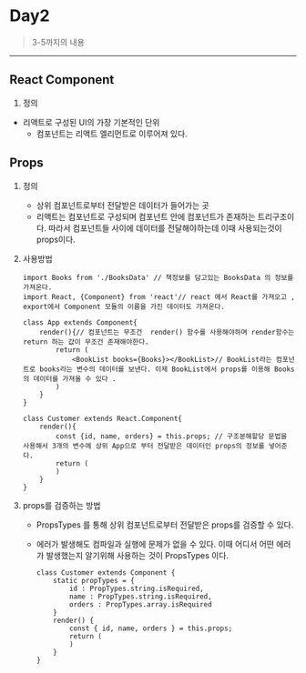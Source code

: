 # Day2

> 3-5까지의 내용 

---

## React Component

1. 정의
- 리액트로 구성된 UI의 가장 기본적인 단위  
   - 컴포넌트는 리액트 엘리먼트로 이루어져 있다. 

## Props

1. 정의

   - 상위 컴포넌트로부터 전달받은 데이터가 들어가는 곳 
   - 리액트는 컴포넌트로 구성되며 컴포넌트 안에 컴포넌트가 존재하는 트리구조이다. 따라서 컴포넌트들 사이에 데이터를 전달해야하는데 이때 사용되는것이 props이다. 

2. 사용방법

   ```react
   import Books from './BooksData' // 책정보를 담고있는 BooksData 의 정보를 가져온다. 
   import React, {Component} from 'react'// react 에서 React를 가져오고 , export에서 Component 모듈의 이름을 가진 데이터도 가져온다. 
   
   class App extends Component{
       render(){// 컴포넌트는 무조건  render() 함수를 사용해야하며 render함수는 return 하는 값이 무조건 존재해야한다. 
           return (
               <BookList books={Books}></BookList>// BookList라는 컴포넌트로 books라는 변수의 데이터를 보낸다. 이제 BookList에서 props를 이용해 Books의 데이터를 가져올 수 있다 .
           )
       }
   }
   ```

   ```react
   class Customer extends React.Component{
       render(){ 
           const {id, name, orders} = this.props; // 구조분해할당 문법을 사용해서 3개의 변수에 상위 App으로 부터 전달받은 데이터인 props의 정보를 넣어준다. 
           return (
           )
       }
   }
   ```

3. props를 검증하는 방법

   - PropsTypes 를 통해 상위 컴포넌트로부터 전달받은 props를 검증할 수 있다. 

   - 에러가 발생해도 컴파일과 실행에 문제가 없을 수 있다. 이때 어디서 어떤 에러가 발생했는지 알기위해 사용하는 것이 PropsTypes 이다. 

     ```react
     class Customer extends Component {
         static propTypes = {
             id : PropTypes.string.isRequired,
             name : PropTypes.string.isRequired,
             orders : PropTypes.array.isRequired
         }
         render() {
             const { id, name, orders } = this.props;
             return (
             )
         }
     }
     ```

     


